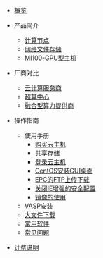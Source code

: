 <!-- 请勿添加产品标题，标题行将由系统自动增加，名称将于您申请邮件提供的仓库名称一致 -->

* [概览](/epc/README)

* 产品简介
   * [计算节点](/epc/whatisepc.md)
   * [网络文件存储](/epc/smb.md)
   * [MI100-GPU型主机](/epc/mi100.md)

* 厂商对比
   * [云计算服务商](/epc/compareToCloud.md)
   * [超算中心](/epc/compareToHpcCenter.md)
   * [融合型算力提供商](/epc/compareToMixed.md)
   
* 操作指南

   *  使用手册 
      * [购买云主机](/epc/manual/buy.md)
      * [共享存储](/epc/manual/share.md)
      * [登录云主机](/epc/manual/login.md)
      * [CentOS安装GUI桌面](/epc/manual/GUI.md)
      * [EPC的FTP上传下载](/epc/manual/FTP.md)
      * [关闭IE增强的安全配置](/epc/manual/IE.md)
      * [镜像的使用](/epc/manual/mirror.md)
   * [VASP安装](/epc/vasp.md)
   * [大文件下载](/epc/guide/fileacceleration.md)
   * [常用软件](/epc/software.md)
   * [常见问题](/epc/adaption.md)

* [计费说明](/epc/charge.md)
